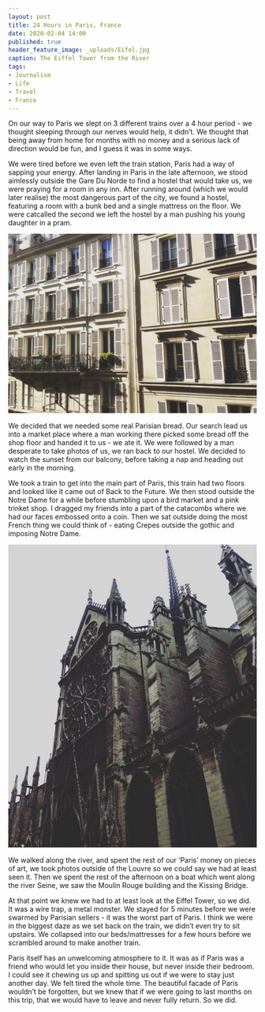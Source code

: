 ```yaml
---
layout: post
title: 24 Hours in Paris, France
date: 2020-02-04 14:00
published: true
header_feature_image: _uploads/Eifel.jpg
caption: The Eiffel Tower from the River
tags:
- Journalism
- Life
- Travel
- France
---
```


On our way to Paris we slept on 3 different trains over a 4 hour period - we thought sleeping through our nerves would help, it didn’t. We thought that being away from home for months with no money and a serious lack of direction would be fun, and I guess it was in some ways.

We were tired before we even left the train station, Paris had a way of sapping your energy. After landing in Paris in the late afternoon, we stood aimlessly outside the Gare Du Norde to find a hostel that would take us, we were praying for a room in any inn. After running around (which we would later realise) the most dangerous part of the city, we found a hostel, featuring a room with a bunk bed and a single mattress on the floor. We were catcalled the second we left the hostel by a man pushing his young daughter in a pram.

[![The view from our room](/_uploads/Barbes.jpg)](/_uploads/Barbes.jpg)

We decided that we needed some real Parisian bread. Our search lead us into a market place where a man working there picked some bread off the shop floor and handed it to us - we ate it. We were followed by a man desperate to take photos of us, we ran back to our hostel. We decided to watch the sunset from our balcony, before taking a nap and heading out early in the morning.

We took a train to get into the main part of Paris, this train had two floors and looked like it came out of Back to the Future. We then stood outside the Notre Dame for a while before stumbling upon a bird market and a pink trinket shop. I dragged my friends into a part of the catacombs where we had our faces embossed onto a coin. Then we sat outside doing the most French thing we could think of - eating Crepes outside the gothic and imposing Notre Dame.

[![Notre Dame](/_uploads/notre.jpg)](/_uploads/notre.jpg)

We walked along the river, and spent the rest of our ‘Paris’ money on pieces of art, we took photos outside of the Louvre so we could say we had at least seen it. Then we spent the rest of the afternoon on a boat which went along the river Seine, we saw the Moulin Rouge building and the Kissing Bridge.

At that point we knew we had to at least look at the Eiffel Tower, so we did. It was a wire trap, a metal monster. We stayed for 5 minutes before we were swarmed by Parisian sellers - it was the worst part of Paris. I think we were in the biggest daze as we set back on the train, we didn’t even try to sit upstairs. We collapsed into our beds/mattresses for a few hours before we scrambled around to make another train.

Paris itself has an unwelcoming atmosphere to it. It was as if Paris was a friend who would let you inside their house, but never inside their bedroom. I could see it chewing us up and spitting us out if we were to stay just another day. We felt tired the whole time. The beautiful facade of Paris wouldn’t be forgotten, but we knew that if we were going to last months on this trip, that we would have to leave and never fully return. So we did.
